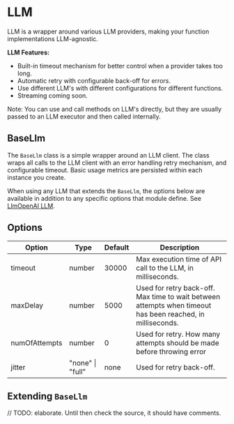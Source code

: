 # LLM

LLM is a wrapper around various LLM providers, making your function implementations LLM-agnostic.

**LLM Features:**

- Built-in timeout mechanism for better control when a provider takes too long.
- Automatic retry with configurable back-off for errors.
- Use different LLM's with different configurations for different functions.
- Streaming coming soon.

Note: You can use and call methods on LLM's directly, but they are usually passed to an LLM executor and then called internally.

## BaseLlm
The `BaseLlm` class is a simple wrapper around an LLM client. The class wraps all calls to the LLM client with an error handling retry mechanism, and configurable timeout. Basic usage metrics are persisted within each instance you create.

When using any LLM that extends the `BaseLlm`, the options below are available in addition to any specific options that module define. See [LlmOpenAI LLM](openai).

## Options

| Option        | Type             | Default | Description                                                                               |
| ------------- | ---------------- | ------- | ----------------------------------------------------------------------------------------- |
| timeout       | number           | 30000   | Max execution time of API call to the LLM, in milliseconds.                                                |
| maxDelay      | number           | 5000    | Used for retry back-off. Max time to wait between attempts when timeout has been reached, in milliseconds. |
| numOfAttempts | number           | 0       | Used for retry. How many attempts should be made before throwing error                    |
| jitter        | "none" \| "full" | none    | Used for retry back-off.                                                                  |

## Extending `BaseLlm`

// TODO: elaborate. Until then check the source, it should have comments.
